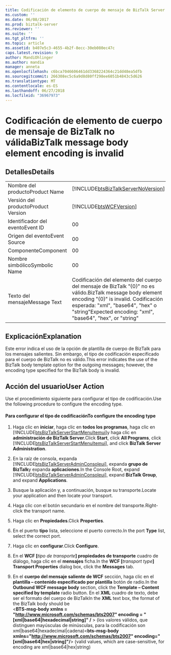 ```yaml
---
title: Codificación de elemento de cuerpo de mensaje de BizTalk Server no es válido | Microsoft Docs
ms.custom: ''
ms.date: 06/08/2017
ms.prod: biztalk-server
ms.reviewer: ''
ms.suite: ''
ms.tgt_pltfrm: ''
ms.topic: article
ms.assetid: b407e5c3-4655-4b2f-8ecc-30eb080ec47c
caps.latest.revision: 9
author: MandiOhlinger
ms.author: mandia
manager: anneta
ms.openlocfilehash: c6bca7046606461dd3368224364c21dd48ea5dfb
ms.sourcegitcommit: 266308ec5c6a9d8d80ff298ee6051b4843c5d626
ms.translationtype: MT
ms.contentlocale: es-ES
ms.lasthandoff: 06/27/2018
ms.locfileid: "36967973"
---
```

# <a name="biztalk-message-body-element-encoding-is-invalid"></a><span data-ttu-id="b3884-102">Codificación de elemento de cuerpo de mensaje de BizTalk no válida</span><span class="sxs-lookup"><span data-stu-id="b3884-102">BizTalk message body element encoding is invalid</span></span>
## <a name="details"></a><span data-ttu-id="b3884-103">Detalles</span><span class="sxs-lookup"><span data-stu-id="b3884-103">Details</span></span>  
  
|                 |                                                                                                                |
|-----------------|----------------------------------------------------------------------------------------------------------------|
|  <span data-ttu-id="b3884-104">Nombre del producto</span><span class="sxs-lookup"><span data-stu-id="b3884-104">Product Name</span></span>   |               [!INCLUDE[btsBizTalkServerNoVersion](../includes/btsbiztalkservernoversion-md.md)]               |
| <span data-ttu-id="b3884-105">Versión del producto</span><span class="sxs-lookup"><span data-stu-id="b3884-105">Product Version</span></span> |                           [!INCLUDE[btsWCFVersion](../includes/btswcfversion-md.md)]                           |
|    <span data-ttu-id="b3884-106">Identificador del evento</span><span class="sxs-lookup"><span data-stu-id="b3884-106">Event ID</span></span>     |                                                       <span data-ttu-id="b3884-107">0</span><span class="sxs-lookup"><span data-stu-id="b3884-107">0</span></span>                                                        |
|  <span data-ttu-id="b3884-108">Origen del evento</span><span class="sxs-lookup"><span data-stu-id="b3884-108">Event Source</span></span>   |                                                       <span data-ttu-id="b3884-109">0</span><span class="sxs-lookup"><span data-stu-id="b3884-109">0</span></span>                                                        |
|    <span data-ttu-id="b3884-110">Componente</span><span class="sxs-lookup"><span data-stu-id="b3884-110">Component</span></span>    |                                                       <span data-ttu-id="b3884-111">0</span><span class="sxs-lookup"><span data-stu-id="b3884-111">0</span></span>                                                        |
|  <span data-ttu-id="b3884-112">Nombre simbólico</span><span class="sxs-lookup"><span data-stu-id="b3884-112">Symbolic Name</span></span>  |                                                       <span data-ttu-id="b3884-113">0</span><span class="sxs-lookup"><span data-stu-id="b3884-113">0</span></span>                                                        |
|  <span data-ttu-id="b3884-114">Texto del mensaje</span><span class="sxs-lookup"><span data-stu-id="b3884-114">Message Text</span></span>   | <span data-ttu-id="b3884-115">Codificación del elemento del cuerpo del mensaje de BizTalk "{0}" no es válido.</span><span class="sxs-lookup"><span data-stu-id="b3884-115">BizTalk message body element encoding "{0}" is invalid.</span></span> <span data-ttu-id="b3884-116">Codificación esperada: "xml", "base64", "hex" o "string"</span><span class="sxs-lookup"><span data-stu-id="b3884-116">Expected encoding: "xml", "base64", "hex", or "string"</span></span> |
  
## <a name="explanation"></a><span data-ttu-id="b3884-117">Explicación</span><span class="sxs-lookup"><span data-stu-id="b3884-117">Explanation</span></span>  
 <span data-ttu-id="b3884-118">Este error indica el uso de la opción de plantilla de cuerpo de BizTalk para los mensajes salientes. Sin embargo, el tipo de codificación especificado para el cuerpo de BizTalk no es válido.</span><span class="sxs-lookup"><span data-stu-id="b3884-118">This error indicates the use of the BizTalk body template option for the outgoing messages; however, the encoding type specified for the BizTalk body is invalid.</span></span>  
  
## <a name="user-action"></a><span data-ttu-id="b3884-119">Acción del usuario</span><span class="sxs-lookup"><span data-stu-id="b3884-119">User Action</span></span>  
 <span data-ttu-id="b3884-120">Use el procedimiento siguiente para configurar el tipo de codificación.</span><span class="sxs-lookup"><span data-stu-id="b3884-120">Use the following procedure to configure the encoding type.</span></span>  
  
#### <a name="to-configure-the-encoding-type"></a><span data-ttu-id="b3884-121">Para configurar el tipo de codificación</span><span class="sxs-lookup"><span data-stu-id="b3884-121">To configure the encoding type</span></span>  
  
1. <span data-ttu-id="b3884-122">Haga clic en **iniciar**, haga clic en **todos los programas**, haga clic en [!INCLUDE[btsBizTalkServerStartMenuItemui](../includes/btsbiztalkserverstartmenuitemui-md.md)]y haga clic en **administración de BizTalk Server**.</span><span class="sxs-lookup"><span data-stu-id="b3884-122">Click **Start**, click **All Programs**, click [!INCLUDE[btsBizTalkServerStartMenuItemui](../includes/btsbiztalkserverstartmenuitemui-md.md)], and click **BizTalk Server Administration**.</span></span>  
  
2. <span data-ttu-id="b3884-123">En la raíz de consola, expanda [!INCLUDE[btsBizTalkServerAdminConsoleui](../includes/btsbiztalkserveradminconsoleui-md.md)], expanda **grupo de BizTalk**y expanda **aplicaciones**.</span><span class="sxs-lookup"><span data-stu-id="b3884-123">In the Console Root, expand [!INCLUDE[btsBizTalkServerAdminConsoleui](../includes/btsbiztalkserveradminconsoleui-md.md)], expand **BizTalk Group**, and expand  **Applications**.</span></span>  
  
3. <span data-ttu-id="b3884-124">Busque la aplicación y, a continuación, busque su transporte.</span><span class="sxs-lookup"><span data-stu-id="b3884-124">Locate your application and then locate your transport.</span></span>  
  
4. <span data-ttu-id="b3884-125">Haga clic con el botón secundario en el nombre del transporte.</span><span class="sxs-lookup"><span data-stu-id="b3884-125">Right-click the transport name.</span></span>  
  
5. <span data-ttu-id="b3884-126">Haga clic en **Propiedades**.</span><span class="sxs-lookup"><span data-stu-id="b3884-126">Click **Properties**.</span></span>  
  
6. <span data-ttu-id="b3884-127">En el puerto **tipo** lista, seleccione el puerto correcto.</span><span class="sxs-lookup"><span data-stu-id="b3884-127">In the port **Type** list, select the correct port.</span></span>  
  
7. <span data-ttu-id="b3884-128">Haga clic en **configurar**.</span><span class="sxs-lookup"><span data-stu-id="b3884-128">Click **Configure**.</span></span>  
  
8. <span data-ttu-id="b3884-129">En el **WCF [**<em>tipo de transporte</em>**] propiedades de transporte** cuadro de diálogo, haga clic en el **mensajes** ficha.</span><span class="sxs-lookup"><span data-stu-id="b3884-129">In the **WCF [**<em>transport type</em>**] Transport Properties** dialog box, click the **Messages** tab.</span></span>  
  
9. <span data-ttu-id="b3884-130">En el **cuerpo del mensaje saliente de WCF** sección, haga clic en el **plantilla – contenido especificado por plantilla** botón de radio.</span><span class="sxs-lookup"><span data-stu-id="b3884-130">In the **Outbound WCF message body** section, click the **Template – Content specified by template** radio button.</span></span> <span data-ttu-id="b3884-131">En el **XML** cuadro de texto, debe ser el formato del cuerpo de BizTalk</span><span class="sxs-lookup"><span data-stu-id="b3884-131">In the **XML** text box, the format of the BizTalk body should be</span></span>   
    <span data-ttu-id="b3884-132">\<**BTS-msg-body xmlns = "<http://www.microsoft.com/schemas/bts2007>" encoding = "[xml&#124;base64&#124;hexadecimal&#124;string]" /** \> (los valores válidos, que distinguen mayúsculas de minúsculas, para la codificación son xml&#124;base64&#124;hexadecimal&#124;cadena)</span><span class="sxs-lookup"><span data-stu-id="b3884-132">\<**bts-msg-body xmlns="<http://www.microsoft.com/schemas/bts2007>" encoding="[xml&#124;base64&#124;hex&#124;string]"/**\>  (valid values, which are case-sensitive, for encoding are xml&#124;base64&#124;hex&#124;string)</span></span>